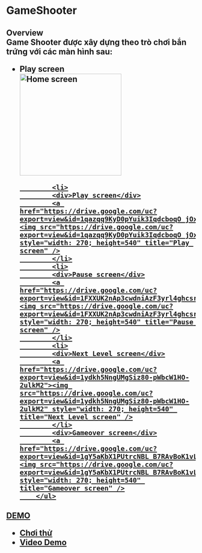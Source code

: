 <h1 color="#EF00EE"> GameShooter </h1>
<h2> Overview
<div>
    <div>
    Game Shooter được xây dựng theo trò chơi bắn trứng với các màn hình sau:
    </div>
        <ul>
        <li>
            <div>Play screen</div>
            <a href="https://drive.google.com/uc?export=view&id=1eSGBgN956eAmkKCsRi6uRao6EK43zhaj"><img src="https://drive.google.com/uc?export=view&id=1eSGBgN956eAmkKCsRi6uRao6EK43zhaj" style="width: 270; height=540" title="Home screen" />
            </li>
            
            <li>
            <div>Play screen</div>
            <a href="https://drive.google.com/uc?export=view&id=1qazqq9KyD0pYuik3IqdcboqO_jOxroqR"><img src="https://drive.google.com/uc?export=view&id=1qazqq9KyD0pYuik3IqdcboqO_jOxroqR" style="width: 270; height=540" title="Play screen" />
            </li>
            <li>
            <div>Pause screen</div>
            <a href="https://drive.google.com/uc?export=view&id=1FXXUK2nAp3cwdniAzF3yrl4ghcsrMmU_"><img src="https://drive.google.com/uc?export=view&id=1FXXUK2nAp3cwdniAzF3yrl4ghcsrMmU_" style="width: 270; height=540" title="Pause screen" />
            </li>
            <li>
            <div>Next Level screen</div>
            <a href="https://drive.google.com/uc?export=view&id=1ydkh5NngUMgSiz80-pWbcW1HO-2ulkM2"><img src="https://drive.google.com/uc?export=view&id=1ydkh5NngUMgSiz80-pWbcW1HO-2ulkM2" style="width: 270; height=540" title="Next Level screen" />
            </li>
            <div>Gameover screen</div>
            <a href="https://drive.google.com/uc?export=view&id=1gY5aKbX1PUtrcNBL_B7RAvBoK1vLMoih"><img src="https://drive.google.com/uc?export=view&id=1gY5aKbX1PUtrcNBL_B7RAvBoK1vLMoih" style="width: 270; height=540" title="Gameover screen" />
        </ul>
</div>
</h2>
<h2>DEMO
<div>
    <ul>
        <li>
            <a href= "https://sharemygame.com/@NguyenCongPhuc/gameshooter"> Chơi thử</a>
        </li>
        <li>
            <a href="https://drive.google.com/drive/folders/13FVWs332XdS5mAAAll_rbAQdbEEOj-k5?usp=sharing"> Video Demo </a>
        </li>
    </ul>
</div>
</h2>
